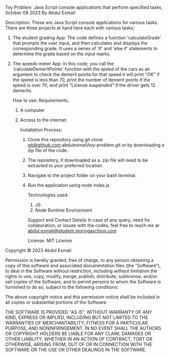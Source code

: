 Toy Problem:
Java Script console applications that perform specified tasks, 0ctober 08 2023
By Abdul Esmail

Description: 
These are Java Script console applications for various tasks. There are three projects at hand here each with various tasks;
1. The student grading App:
   The code defines a function 'calculateGrade' that prompts the user input, and then calculates and displays the corresponding grade. It uses a series of 'if' and 'else if' statements to determine the grade based on the input marks.
2. The speedo meter App:
   In this code, you call the 'calculateDemeritPoints' function with the speed of the cars as an argument to check the demerit points for that speed it will print "OK" if the speed is less than 70, print the number of demerit points if the speed is over 70, and print "License suspended" if the driver gets 12 demerits.

    How to use:
   Requirements;
   1. A computer
   2. Access to the internet.

      Installation Process:
      1. Clone this repository using
           git clone git@github.com:abdulesmail/toy-problem.git
         or by downloading a zip file of the code.

      2. The repository, if downloaded as a .zip file will need to be extracted to your preferred location.
      3. Navigate to the project folder on your bash terminal.
      4. Run the application using
         node index.js

         Technologies used:
         1. JS
         2. Node Runtime Environment

          Support and Contact Details
         In case of any query, need for collaboration, or issues with the codes, feel free to reach me at abdul.esmail@student.moringaschool.com

         License:
         MIT License

Copyright © 2023 Abdul Esmail

Permission is hereby granted, free of charge, to any person obtaining a copy of this software and associated documentation files (the "Software"), to deal in the Software without restriction, including without limitation the rights to use, copy, modify, merge, publish, distribute, sublicense, and/or sell copies of the Software, and to permit persons to whom the Software is furnished to do so, subject to the following conditions:

The above copyright notice and this permission notice shall be included in all copies or substantial portions of the Software.

THE SOFTWARE IS PROVIDED "AS IS", WITHOUT WARRANTY OF ANY KIND, EXPRESS OR IMPLIED, INCLUDING BUT NOT LIMITED TO THE WARRANTIES OF MERCHANTABILITY, FITNESS FOR A PARTICULAR PURPOSE, AND NONINFRINGEMENT. IN NO EVENT SHALL THE AUTHORS OR COPYRIGHT HOLDERS BE LIABLE FOR ANY CLAIM, DAMAGES OR OTHER LIABILITY, WHETHER IN AN ACTION OF CONTRACT, TORT OR OTHERWISE, ARISING FROM, OUT OF OR IN CONNECTION WITH THE SOFTWARE OR THE USE OR OTHER DEALINGS IN THE SOFTWARE.

         

         
         
   

